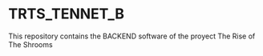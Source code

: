 # TRTS_TENNET_B
This repository contains the BACKEND software of the proyect The Rise of The Shrooms
